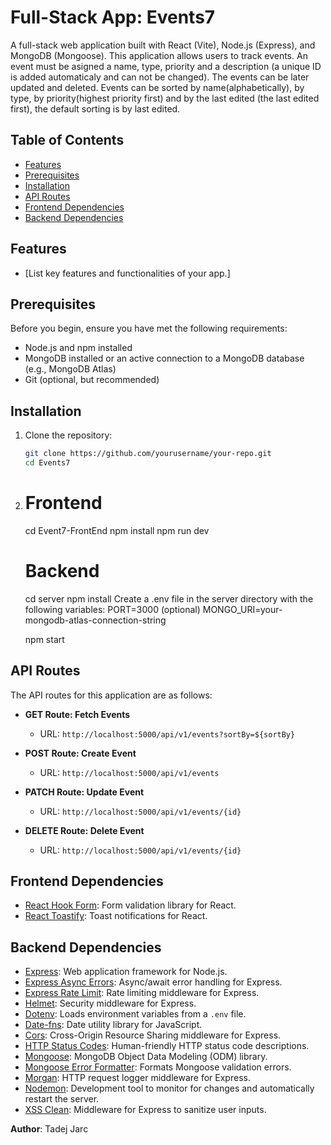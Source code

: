 # Full-Stack App: Events7

A full-stack web application built with React (Vite), Node.js (Express), and MongoDB (Mongoose). This application allows users to track events. An event must be asigned a name, type, priority and a description (a unique ID is added automaticaly and can not be changed). The events can be later updated and deleted. Events can be sorted by name(alphabetically), by type, by priority(highest priority first) and by the last edited (the last edited first), the default sorting is by last edited.

## Table of Contents

- [Features](#features)
- [Prerequisites](#prerequisites)
- [Installation](#installation)
- [API Routes](#api-routes)
- [Frontend Dependencies](#frontend-dependencies)
- [Backend Dependencies](#backend-dependencies)

## Features

- [List key features and functionalities of your app.]

## Prerequisites

Before you begin, ensure you have met the following requirements:

- Node.js and npm installed
- MongoDB installed or an active connection to a MongoDB database (e.g., MongoDB Atlas)
- Git (optional, but recommended)

## Installation

1. Clone the repository:

   ```bash
   git clone https://github.com/yourusername/your-repo.git
   cd Events7

   ```

2. # Frontend

   cd Event7-FrontEnd
   npm install
   npm run dev

   # Backend

   cd server
   npm install
   Create a .env file in the server directory with the following variables:
   PORT=3000 (optional)
   MONGO_URI=your-mongodb-atlas-connection-string

   npm start

## API Routes

The API routes for this application are as follows:

- **GET Route: Fetch Events**

  - URL: `http://localhost:5000/api/v1/events?sortBy=${sortBy}`

- **POST Route: Create Event**

  - URL: `http://localhost:5000/api/v1/events`

- **PATCH Route: Update Event**
  - URL: `http://localhost:5000/api/v1/events/{id}`
- **DELETE Route: Delete Event**
  - URL: `http://localhost:5000/api/v1/events/{id}`

## Frontend Dependencies

- [React Hook Form](https://react-hook-form.com/): Form validation library for React.
- [React Toastify](https://fkhadra.github.io/react-toastify/introduction): Toast notifications for React.

## Backend Dependencies

- [Express](https://expressjs.com/): Web application framework for Node.js.
- [Express Async Errors](https://www.npmjs.com/package/express-async-errors): Async/await error handling for Express.
- [Express Rate Limit](https://www.npmjs.com/package/express-rate-limit): Rate limiting middleware for Express.
- [Helmet](https://helmetjs.github.io/): Security middleware for Express.
- [Dotenv](https://www.npmjs.com/package/dotenv): Loads environment variables from a `.env` file.
- [Date-fns](https://date-fns.org/): Date utility library for JavaScript.
- [Cors](https://www.npmjs.com/package/cors): Cross-Origin Resource Sharing middleware for Express.
- [HTTP Status Codes](https://www.npmjs.com/package/http-status-codes): Human-friendly HTTP status code descriptions.
- [Mongoose](https://mongoosejs.com/): MongoDB Object Data Modeling (ODM) library.
- [Mongoose Error Formatter](https://www.npmjs.com/package/mongoose-error-formatter): Formats Mongoose validation errors.
- [Morgan](https://www.npmjs.com/package/morgan): HTTP request logger middleware for Express.
- [Nodemon](https://nodemon.io/): Development tool to monitor for changes and automatically restart the server.
- [XSS Clean](https://www.npmjs.com/package/xss-clean): Middleware for Express to sanitize user inputs.

**Author**: Tadej Jarc
